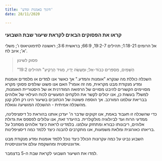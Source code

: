 ```yaml
---
title: 'חינוך באמנות ומדע'
date: 28/11/2020

---
```


### קראו את הפסוקים הבאים לקראת שיעור שבת השבועי
אל הרומים 1:18-21; תהילים 19:2-7, 66:9; בראשית 3:6; ראשונה לתימוטיאוס ו'; משלי א'; איוב לח'.

> <p>פסוק לשינון</p>
> "הַשָּׁמַיִם, מְסַפְּרִים כְּבוֹד-אֵל; וּמַעֲשֵׂה יָדָיו, מַגִּיד הָרָקִיעַ" תהילים 19:2

השכלה כוללת מה שנקרא "אומנות והמדע." אך כאשר אנו למדים או מלמדים אומנות ומדע מנקודת מבט מקראית, מה זה אומר? האם אנו פשוט שולפים פסוקי מקרא מסויימים הקשורים להיבט מסויים של הרפואה המודרנית או של היסטוריית האומנות, למשל? בעשות כן, אנו יכולים לקשר את הלקחים המעשיים לכוח העילאי של אלוהים בבריאת עולמנו המורכב. אך הוספה פשוטה של הכתובים בשיעור הינו רק חלק קטן מהשכלה אמיתית - ההשכלה המושיעה וגואלת.

כדי שהשכלה זו תעבוד באמת, אנו זקוקים שדבר ה' יעדכן אותנו בהוראת כל דיסציפלינה, ממדעי הרוח ועד לביולוגיה מולקולרית. בהיעדר זאת, אנו עלולים לפספס את גדולת אלוהים, ריבונותו כבורא ומתחזק עולמנו. בלמדינו לראות כיצד אלוהים מסתכל על בריאתו כאורגנית ומלאת משמעות, אנו מתקרבים להבנה כיצד ללמד כמה דיסציפלינות.

השבוע נביט על כמה עקרונות הכולל כיצד נוכל ללמד אומנות ומדע מנקודת מבט אדוונטיסטית ומהשקפת עולם אדוונטיסטית.

למדו את השיעור השבועי לקראת שבת ה-5 בדצמבר.
